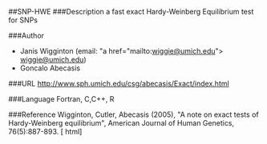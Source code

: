 ##SNP-HWE
###Description
a fast exact Hardy-Weinberg Equilibrium test for SNPs

###Author
* Janis Wigginton (email: "a href="mailto:wiggie@umich.edu"> wiggie@umich.edu)
* Goncalo Abecasis

###URL
http://www.sph.umich.edu/csg/abecasis/Exact/index.html

###Language
Fortran, C,C++, R

###Reference
Wigginton, Cutler, Abecasis (2005), "A note on exact tests of Hardy-Weinberg equilibrium", American Journal of Human Genetics, 76(5):887-893\. [ html]


